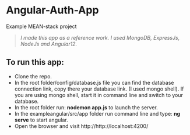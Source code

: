 # Angular-Auth-App
Example MEAN-stack project

>*I made this app as a reference work. I used MongoDB, ExpressJs, NodeJs and Angular12.*

## To run this app:

 - Clone the repo.
- In the root folder/config/database.js file you can find the database connection link, copy there your database link. (I used mongo shell). If you are using mongo shell, start it in command line and switch to your database.
- In the root folder run: **nodemon app.js** to launch the server.
- In the exampleangular/src/app folder run command line and type: **ng serve** to start angular.
- Open the browser and visit http://http://localhost:4200/
